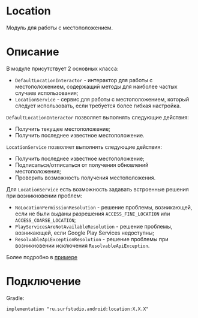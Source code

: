 # Location
Модуль для работы с местоположением.

# Описание
В модуле присутствует 2 основных класса:
- `DefaultLocationInteractor` - интерактор для работы с местоположением, содержащий методы для наиболее частых случаев использования;
- `LocationService` - сервис для работы с местоположением, который следует использовать, если требуется более гибкая настройка.

`DefaultLocationInteractor` позволяет выполнять следующие действия:
- Получить текущее местоположение;
- Получить последнее известное местоположение.

`LocationService` позволяет выполнять следующие действия:
- Получить последнее известное местоположение;
- Подписаться/отписаться от получения обновлений местоположения;
- Проверить возможность получения местоположения.

Для `LocationService` есть возможность задавать встроенные решения при возникновении проблем:
- `NoLocationPermissionResolution` - решение проблемы, возникающей, если не были выданы разрешения `ACCESS_FINE_LOCATION` или `ACCESS_COARSE_LOCATION`;
- `PlayServicesAreNotAvailableResolution` - решение проблемы, возникающей, если Google Play Services недоступны;
- `ResolvableApiExceptionResolution` - решение проблемы при возникновении исключения `ResolvableApiException`.

Более подробно в [примере](../location-sample)

# Подключение
Gradle:
```
implementation "ru.surfstudio.android:location:X.X.X"
```